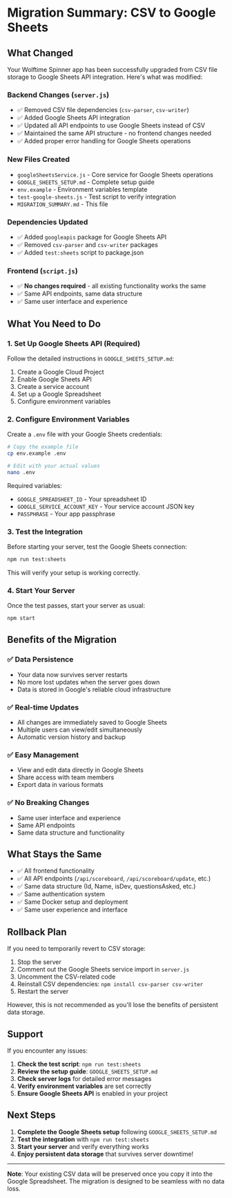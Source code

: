 # Migration Summary: CSV to Google Sheets

## What Changed

Your Wolftime Spinner app has been successfully upgraded from CSV file storage to Google Sheets API integration. Here's what was modified:

### Backend Changes (`server.js`)

- ✅ Removed CSV file dependencies (`csv-parser`, `csv-writer`)
- ✅ Added Google Sheets API integration
- ✅ Updated all API endpoints to use Google Sheets instead of CSV
- ✅ Maintained the same API structure - no frontend changes needed
- ✅ Added proper error handling for Google Sheets operations

### New Files Created

- `googleSheetsService.js` - Core service for Google Sheets operations
- `GOOGLE_SHEETS_SETUP.md` - Complete setup guide
- `env.example` - Environment variables template
- `test-google-sheets.js` - Test script to verify integration
- `MIGRATION_SUMMARY.md` - This file

### Dependencies Updated

- ✅ Added `googleapis` package for Google Sheets API
- ✅ Removed `csv-parser` and `csv-writer` packages
- ✅ Added `test:sheets` script to package.json

### Frontend (`script.js`)

- ✅ **No changes required** - all existing functionality works the same
- ✅ Same API endpoints, same data structure
- ✅ Same user interface and experience

## What You Need to Do

### 1. Set Up Google Sheets API (Required)

Follow the detailed instructions in `GOOGLE_SHEETS_SETUP.md`:

1. Create a Google Cloud Project
2. Enable Google Sheets API
3. Create a service account
4. Set up a Google Spreadsheet
5. Configure environment variables

### 2. Configure Environment Variables

Create a `.env` file with your Google Sheets credentials:

```bash
# Copy the example file
cp env.example .env

# Edit with your actual values
nano .env
```

Required variables:

- `GOOGLE_SPREADSHEET_ID` - Your spreadsheet ID
- `GOOGLE_SERVICE_ACCOUNT_KEY` - Your service account JSON key
- `PASSPHRASE` - Your app passphrase

### 3. Test the Integration

Before starting your server, test the Google Sheets connection:

```bash
npm run test:sheets
```

This will verify your setup is working correctly.

### 4. Start Your Server

Once the test passes, start your server as usual:

```bash
npm start
```

## Benefits of the Migration

### ✅ **Data Persistence**

- Your data now survives server restarts
- No more lost updates when the server goes down
- Data is stored in Google's reliable cloud infrastructure

### ✅ **Real-time Updates**

- All changes are immediately saved to Google Sheets
- Multiple users can view/edit simultaneously
- Automatic version history and backup

### ✅ **Easy Management**

- View and edit data directly in Google Sheets
- Share access with team members
- Export data in various formats

### ✅ **No Breaking Changes**

- Same user interface and experience
- Same API endpoints
- Same data structure and functionality

## What Stays the Same

- ✅ All frontend functionality
- ✅ All API endpoints (`/api/scoreboard`, `/api/scoreboard/update`, etc.)
- ✅ Same data structure (Id, Name, isDev, questionsAsked, etc.)
- ✅ Same authentication system
- ✅ Same Docker setup and deployment
- ✅ Same user experience and interface

## Rollback Plan

If you need to temporarily revert to CSV storage:

1. Stop the server
2. Comment out the Google Sheets service import in `server.js`
3. Uncomment the CSV-related code
4. Reinstall CSV dependencies: `npm install csv-parser csv-writer`
5. Restart the server

However, this is not recommended as you'll lose the benefits of persistent data storage.

## Support

If you encounter any issues:

1. **Check the test script**: `npm run test:sheets`
2. **Review the setup guide**: `GOOGLE_SHEETS_SETUP.md`
3. **Check server logs** for detailed error messages
4. **Verify environment variables** are set correctly
5. **Ensure Google Sheets API** is enabled in your project

## Next Steps

1. **Complete the Google Sheets setup** following `GOOGLE_SHEETS_SETUP.md`
2. **Test the integration** with `npm run test:sheets`
3. **Start your server** and verify everything works
4. **Enjoy persistent data storage** that survives server downtime!

---

**Note**: Your existing CSV data will be preserved once you copy it into the Google Spreadsheet. The migration is designed to be seamless with no data loss.

